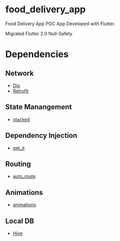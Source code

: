# food_delivery_app

Food Delivery App POC App Developed with Flutter.

Migrated Flutter 2.0 Null-Safety

# Dependencies

## Network
- [Dio](https://pub.dev/packages/dio)
- [Retrofit](https://pub.dev/packages/retrofit)

## State Manangement
- [stacked](https://pub.dev/packages/stacked)

## Dependency Injection
- [get_it](https://pub.dev/packages/get_it)

## Routing
- [auto_route](https://pub.dev/packages/auto_route)

## Animations
- [animations](https://pub.dev/packages/animations)

## Local DB
- [Hive](https://pub.dev/packages/hive)
